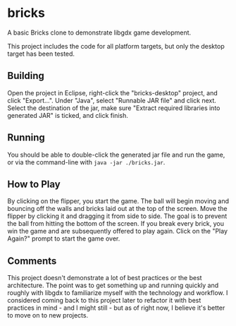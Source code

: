 # bricks
A basic Bricks clone to demonstrate libgdx game development.

This project includes the code for all platform targets, but only the desktop target has been tested.

## Building
Open the project in Eclipse, right-click the "bricks-desktop" project, and click "Export...". Under "Java", select "Runnable JAR file"
and click next. Select the destination of the jar, make sure "Extract required libraries into generated JAR" is ticked, and click finish.

## Running
You should be able to double-click the generated jar file and run the game, or via the command-line with `java -jar ./bricks.jar`.

## How to Play
By clicking on the flipper, you start the game. The ball will begin moving and bouncing off the walls and bricks laid out at the top of
the screen. Move the flipper by clicking it and dragging it from side to side. The goal is to prevent the ball from hitting the bottom
of the screen. If you break every brick, you win the game and are subsequently offered to play again. Click on the "Play Again?" prompt
to start the game over.

## Comments
This project doesn't demonstrate a lot of best practices or the best architecture. The point was to get something up and running quickly
and roughly with libgdx to familiarize myself with the technology and workflow. I considered coming back to this project later to
refactor it with best practices in mind - and I might still - but as of right now, I believe it's better to move on to new projects.
